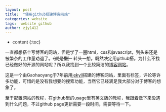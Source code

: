 ```yaml
---
layout: post
title:  "使用github搭建博客网站"
categories: website
tags:  website github
author: zjy1412
---
```


* content
{:toc}

一直都想搭个写博客的网站，但是学了一圈html，css和javascript，到头来还是被繁杂的工作量劝退了。~~（就是懒）~~ 转头一想，既然决定用github搭，为什么不找已经做好的开源的网站呢？所以我找到一个比较简洁的[博客网站](https://github.com/Gaohaoyang/gaohaoyang.github.io)。

<!-- ![index](http://ww3.sinaimg.cn/large/7011d6cfjw1f3bdli86awj211k0oyqen.jpg) -->

这是一个由Gaohaoyang于7年前用[jekyll](https://github.com/jekyll/jekyll)搭建的博客网站，里面有标签，评论等许多功能，可惜的是没有我想要的搜索功能，当然它已经满足我大部分对于博客的想象了。

至于配置网站的教程，在github里的usage里有英文版的教程，我跟着做下来没遇到什么问题，不过github page更新需要一段时间，需要等待一下。